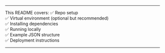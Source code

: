 
---

This README covers:
✅ Repo setup  
✅ Virtual environment (optional but recommended)  
✅ Installing dependencies  
✅ Running locally  
✅ Example JSON structure  
✅ Deployment instructions  

---

